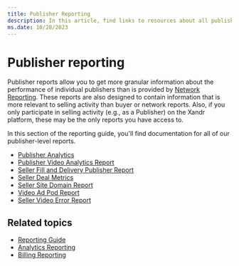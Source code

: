 ```yaml
---
title: Publisher Reporting
description: In this article, find links to resources about all publisher-level reports.
ms.date: 10/28/2023
---
```


# Publisher reporting

Publisher reports allow you to get more granular information about the performance of individual publishers than is provided by [Network Reporting](network-reporting.md). These reports are also designed to contain information that is more relevant to selling activity than buyer or network reports. Also, if you only participate in selling activity (e.g., as a Publisher) on the Xandr platform, these may be the only reports you have access to.

In this section of the reporting guide, you'll find documentation for all of our publisher-level reports.

- [Publisher Analytics](publisher-analytics.md)
- [Publisher Video Analytics Report](publisher-video-analytics-report.md)
- [Seller Fill and Delivery Publisher Report](seller-fill-and-delivery-publisher-report.md)
- [Seller Deal Metrics](seller-deal-metrics.md)
- [Seller Site Domain Report](seller-site-domain-report.md)
- [Video Ad Pod Report](video-ad-pod-report.md)
- [Seller Video Error Report](seller-video-error-report.md)

## Related topics

- [Reporting Guide](reporting-guide.md)
- [Analytics Reporting](analytics-reporting.md)
- [Billing Reporting](billing-reporting.md)

